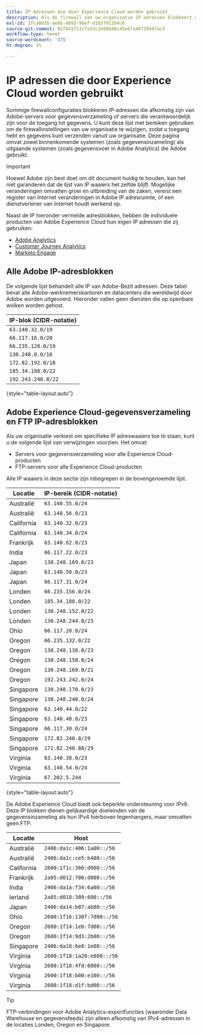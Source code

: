 ```yaml
---
title: IP Adressen die door Experience Cloud worden gebruikt
description: Als de firewall van uw organisatie IP-adressen blokkeert die afkomstig zijn van Adobe, gebruikt u deze lijst om uw firewallinstellingen bij te werken.
exl-id: 1fca8d3b-ae8b-4095-96ef-d165f912b4c6
source-git-commit: 92f041f11cfa33c2e08e90c45e6fa46729447ac5
workflow-type: tm+mt
source-wordcount: '375'
ht-degree: 1%

---
```


# IP adressen die door Experience Cloud worden gebruikt

Sommige firewallconfiguraties blokkeren IP-adressen die afkomstig zijn van Adobe-servers voor gegevensverzameling of servers die verantwoordelijk zijn voor de toegang tot gegevens. U kunt deze lijst met bereiken gebruiken om de firewallinstellingen van uw organisatie te wijzigen, zodat u toegang hebt en gegevens kunt verzenden vanuit uw organisatie. Deze pagina omvat zowel binnenkomende systemen (zoals gegevensinzameling) als uitgaande systemen (zoals gegevensvoer in Adobe Analytics) die Adobe gebruikt.

>[!IMPORTANT]
>
>Hoewel Adobe zijn best doet om dit document huidig te houden, kan het niet garanderen dat de lijst van IP waaiers het zelfde blijft. Mogelijke veranderingen omvatten groei en uitbreiding van de zaken, vereist een register van Internet veranderingen in Adobe IP adresruimte, of een dienstverlener van Internet houdt werkend op.

Naast de IP hieronder vermelde adresblokken, hebben de individuele producten van Adobe Experience Cloud hun eigen IP adressen die zij gebruiken:

* [ Adobe Analytics ](https://experienceleague.adobe.com/nl/docs/analytics/technotes/ip-addresses)
* [Customer Journey Analytics](https://experienceleague.adobe.com/nl/docs/analytics-platform/using/technotes/ip-addresses)
* [ Marketo Engage ](https://experienceleague.adobe.com/nl/docs/marketo/using/getting-started/initial-setup/configure-protocols-for-marketo#step-allowlist-marketo-ips)

## Alle Adobe IP-adresblokken

De volgende lijst behandelt alle IP van Adobe-Bezit adressen. Deze tabel bevat alle Adobe-werknemerskantoren en datacenters die wereldwijd door Adobe worden uitgevoerd. Hieronder vallen geen diensten die op openbare wolken worden gehost.

| IP-blok (CIDR-notatie) |
| --- |
| `63.140.32.0/19` |
| `66.117.16.0/20` |
| `66.235.128.0/19` |
| `130.248.0.0/16` |
| `172.82.192.0/18` |
| `185.34.188.0/22` |
| `192.243.240.0/22` |

{style="table-layout:auto"}

## Adobe Experience Cloud-gegevensverzameling en FTP IP-adresblokken

Als uw organisatie verkiest om specifieke IP adreswaaiers toe te staan, kunt u de volgende lijst van verwijzingen voorzien. Het omvat:

* Servers voor gegevensverzameling voor alle Experience Cloud-producten
* FTP-servers voor alle Experience Cloud-producten

Alle IP waaiers in deze sectie zijn inbegrepen in de bovengenoemde lijst.

| Locatie | IP-bereik (CIDR-notatie) |
| --- | --- |
| Australië | `63.140.55.0/24` |
| Australië | `63.140.56.0/23` |
| California | `63.140.32.0/23` |
| California | `63.140.34.0/24` |
| Frankrijk | `63.140.62.0/23` |
| India | `66.117.22.0/23` |
| Japan | `130.248.169.0/23` |
| Japan | `63.140.50.0/23` |
| Japan | `66.117.31.0/24` |
| Londen | `66.235.156.0/24` |
| Londen | `185.34.188.0/22` |
| Londen | `130.248.152.0/22` |
| Londen | `130.248.244.0/23` |
| Ohio | `66.117.20.0/24` |
| Oregon | `66.235.132.0/22` |
| Oregon | `130.248.130.0/23` |
| Oregon | `130.248.150.0/24` |
| Oregon | `130.248.160.0/21` |
| Oregon | `192.243.242.0/24` |
| Singapore | `130.248.170.0/23` |
| Singapore | `130.248.240.0/24` |
| Singapore | `63.140.44.0/22` |
| Singapore | `63.140.48.0/23` |
| Singapore | `66.117.30.0/24` |
| Singapore | `172.82.240.8/29` |
| Singapore | `172.82.240.88/29` |
| Virginia | `63.140.38.0/23` |
| Virginia | `63.140.54.0/24` |
| Virginia | `67.202.5.244` |

{style="table-layout:auto"}

De Adobe Experience Cloud biedt ook beperkte ondersteuning voor IPv6. Deze IP blokken dienen gelijkaardige doeleinden van de gegevensinzameling als hun IPv4 hierboven tegenhangers, maar omvatten geen FTP.

| Locatie | Host |
| --- | --- |
| Australië | `2406:da1c:406:1a00::/56` |
| Australië | `2406:da1c:ce5:b400::/56` |
| California | `2600:1f1c:366:d900::/56` |
| Frankrijk | `2a05:d012:706:d000::/56` |
| India | `2406:da1a:f34:6a00::/56` |
| Ierland | `2a05:d018:309:600::/56` |
| Japan | `2406:da14:b07:ab00::/56` |
| Ohio | `2600:1f16:130f:7d00::/56` |
| Oregon | `2600:1f14:1eb:7d00::/56` |
| Oregon | `2600:1f14:9d3:2b00::/56` |
| Singapore | `2406:da18:6e8:1e00::/56` |
| Virginia | `2600:1f18:1a20:e800::/56` |
| Virginia | `2600:1f18:4fd:6000::/56` |
| Virginia | `2600:1f18:b00:e100::/56` |
| Virginia | `2600:1f18:d1f:bd00::/56` |

>[!TIP]
>
>FTP-verbindingen voor Adobe Analytics-exportfuncties (waaronder Data Warehouse en gegevensfeeds) zijn alleen afkomstig van IPv4-adressen in de locaties Londen, Oregon en Singapore.
